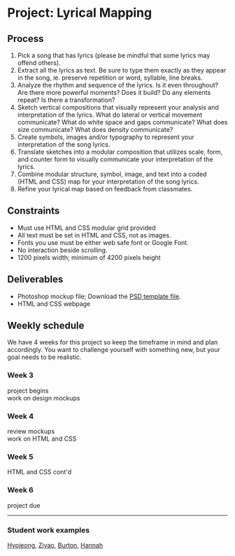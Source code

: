 # Project: Lyrical Mapping

## Process
1. Pick a song that has lyrics (please be mindful that some lyrics may offend others).
2. Extract all the lyrics as text. Be sure to type them exactly as they appear in the song, ie. preserve repetition or word, syllable, line breaks.
3. Analyze the rhythm and sequence of the lyrics. Is it even throughout? Are there more powerful moments? Does it build? Do any elements repeat? Is there a transformation?
4. Sketch vertical compositions that visually represent your analysis and interpretation of the lyrics. What do lateral or vertical movement communicate? What do white space and gaps communicate? What does size communicate? What does density communicate?
5. Create symbols, images and/or typography to represent your interpretation of the song lyrics.
6. Translate sketches into a modular composition that utilizes scale, form, and counter form to visually communicate your interpretation of the lyrics.
7. Combine modular structure, symbol, image, and text into a coded (HTML and CSS) map for your interpretation of the song lyrics.
8. Refine your lyrical map based on feedback from classmates.

## Constraints
- Must use HTML and CSS modular grid provided
- All text must be set in HTML and CSS, not as images.
- Fonts you use must be either web safe font or Google Font.
- No interaction beside scrolling.
- 1200 pixels width; minimum of 4200 pixels height

## Deliverables
- Photoshop mockup file; Download the [PSD template file](../files/proj1-psd-mockup-template.psd).
- HTML and CSS webpage

## Weekly schedule
We have 4 weeks for this project so keep the timeframe in mind and plan accordingly. You want to challenge yourself with something new, but your goal needs to be realistic.

### Week 3
project begins  
work on design mockups

### Week 4
review mockups  
work on HTML and CSS

### Week 5
HTML and CSS cont'd

### Week 6
project due

-----
### Student work examples
[Hyojeong](http://mica-gd2.paperdove.com/2016/lyrics/hyojeong/), [Ziyao](http://mica-gd2.paperdove.com/2017/lyrics/wed/ziyao-sun/), [Burton](http://mica-gd2.paperdove.com/2017/lyrics/wed/Burton-Booz/), [Hannah](http://mica-gd2.paperdove.com/2017/lyrics/wed/Hananh-Meng/)
